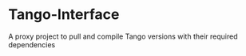Tango-Interface
===============

A proxy project to pull and compile Tango versions with their required dependencies
